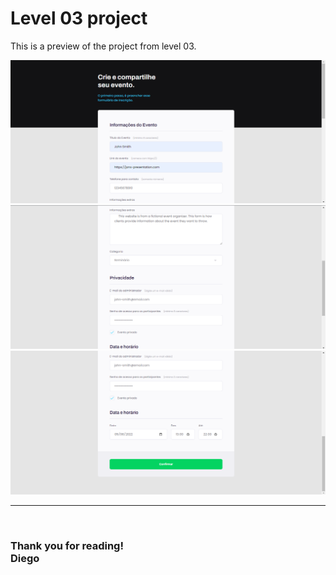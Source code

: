 # **Level 03 project**

This is a preview of the project from level 03.
<br>

![preview01](./images/preview-part01.png)
![preview02](./images/preview-part02.png)
![preview03](./images/preview-part03.png)

---
<br>

### **Thank you for reading!**<br/>Diego